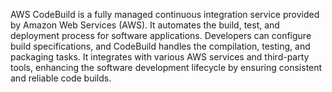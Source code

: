 
AWS CodeBuild is a fully managed continuous integration service provided by Amazon Web Services (AWS). It automates the build, test, and deployment process for software applications. Developers can configure build specifications, and CodeBuild handles the compilation, testing, and packaging tasks. It integrates with various AWS services and third-party tools, enhancing the software development lifecycle by ensuring consistent and reliable code builds.